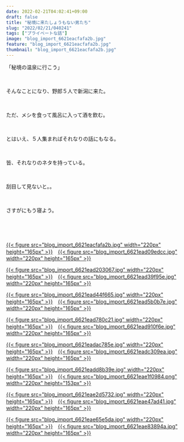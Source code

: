 ```yaml
---
date: 2022-02-21T04:02:41+09:00
draft: false
title: "秘境に来たしょうもない男たち"
slug: "2022/02/21/040241"
tags: ["プライベートな話"]
image: "blog_import_6621eacfafa2b.jpg"
feature: "blog_import_6621eacfafa2b.jpg"
thumbnail: "blog_import_6621eacfafa2b.jpg"
---
```

<p>「秘境の温泉に行こう」</p><p> </p><p>そんなことになり、野郎５人で新潟に来た。</p><p> </p><p>ただ、メシを食って風呂に入って酒を飲む。</p><p> </p><p>とはいえ、５人集まればそれなりの話にもなる。</p><p> </p><p>皆、それなりのネタを持っている。</p><p> </p><p>刮目して見ないと。。</p><p> </p><p>さすがにもう寝よう。</p><p> </p><p> </p><p><a href="blog_import_6621eacfafa2b.jpg">{{< figure src="blog_import_6621eacfafa2b.jpg" width="220px" height="165px" >}}</a>　<a href="blog_import_6621ead09edcc.jpg">{{< figure src="blog_import_6621ead09edcc.jpg" width="220px" height="165px" >}}</a></p><p><a href="blog_import_6621ead203067.jpg">{{< figure src="blog_import_6621ead203067.jpg" width="220px" height="165px" >}}</a>　<a href="blog_import_6621ead39f95e.jpg">{{< figure src="blog_import_6621ead39f95e.jpg" width="220px" height="165px" >}}</a></p><p><a href="blog_import_6621ead44f665.jpg">{{< figure src="blog_import_6621ead44f665.jpg" width="220px" height="165px" >}}</a>　<a href="blog_import_6621ead5b0b7e.jpg">{{< figure src="blog_import_6621ead5b0b7e.jpg" width="220px" height="165px" >}}</a></p><p><a href="blog_import_6621ead780c21.jpg">{{< figure src="blog_import_6621ead780c21.jpg" width="220px" height="165px" >}}</a>　<a href="blog_import_6621ead910f6e.jpg">{{< figure src="blog_import_6621ead910f6e.jpg" width="220px" height="165px" >}}</a></p><p><a href="blog_import_6621eadac785e.jpg">{{< figure src="blog_import_6621eadac785e.jpg" width="220px" height="165px" >}}</a>　<a href="blog_import_6621eadc309ea.jpg">{{< figure src="blog_import_6621eadc309ea.jpg" width="220px" height="165px" >}}</a></p><p><a href="blog_import_6621eadd8b39e.jpg">{{< figure src="blog_import_6621eadd8b39e.jpg" width="220px" height="165px" >}}</a>　<a href="blog_import_6621eae1f0984.png">{{< figure src="blog_import_6621eae1f0984.png" width="220px" height="153px" >}}</a></p><p><a href="blog_import_6621eae2d5732.jpg">{{< figure src="blog_import_6621eae2d5732.jpg" width="220px" height="165px" >}}</a>　<a href="blog_import_6621eae47ad41.jpg">{{< figure src="blog_import_6621eae47ad41.jpg" width="220px" height="165px" >}}</a></p><p><a href="blog_import_6621eae65e5da.jpg">{{< figure src="blog_import_6621eae65e5da.jpg" width="220px" height="165px" >}}</a>　<a href="blog_import_6621eae83894a.jpg">{{< figure src="blog_import_6621eae83894a.jpg" width="220px" height="165px" >}}</a></p><p> </p><p> </p>

